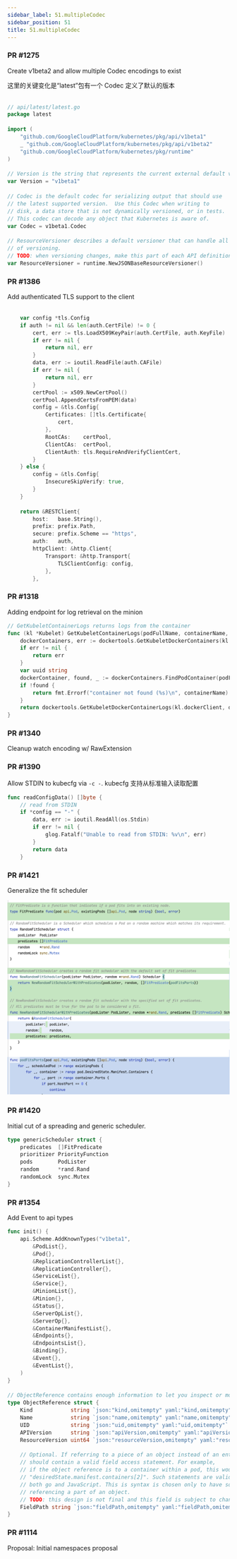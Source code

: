```yaml
---
sidebar_label: 51.multipleCodec
sidebar_position: 51
title: 51.multipleCodec
---
```


### PR #1275

Create v1beta2 and allow multiple Codec encodings to exist

这里的关键变化是“latest”包有一个 Codec 定义了默认的版本

```go

// api/latest/latest.go
package latest

import (
	"github.com/GoogleCloudPlatform/kubernetes/pkg/api/v1beta1"
	_ "github.com/GoogleCloudPlatform/kubernetes/pkg/api/v1beta2"
	"github.com/GoogleCloudPlatform/kubernetes/pkg/runtime"
)

// Version is the string that represents the current external default version
var Version = "v1beta1"

// Codec is the default codec for serializing output that should use
// the latest supported version.  Use this Codec when writing to
// disk, a data store that is not dynamically versioned, or in tests.
// This codec can decode any object that Kubernetes is aware of.
var Codec = v1beta1.Codec

// ResourceVersioner describes a default versioner that can handle all types
// of versioning.
// TODO: when versioning changes, make this part of each API definition.
var ResourceVersioner = runtime.NewJSONBaseResourceVersioner()
```

### PR #1386

Add authenticated TLS support to the client

```go

	var config *tls.Config
	if auth != nil && len(auth.CertFile) != 0 {
		cert, err := tls.LoadX509KeyPair(auth.CertFile, auth.KeyFile)
		if err != nil {
			return nil, err
		}
		data, err := ioutil.ReadFile(auth.CAFile)
		if err != nil {
			return nil, err
		}
		certPool := x509.NewCertPool()
		certPool.AppendCertsFromPEM(data)
		config = &tls.Config{
			Certificates: []tls.Certificate{
				cert,
			},
			RootCAs:    certPool,
			ClientCAs:  certPool,
			ClientAuth: tls.RequireAndVerifyClientCert,
		}
	} else {
		config = &tls.Config{
			InsecureSkipVerify: true,
		}
	}

	return &RESTClient{
		host:   base.String(),
		prefix: prefix.Path,
		secure: prefix.Scheme == "https",
		auth:   auth,
		httpClient: &http.Client{
			Transport: &http.Transport{
				TLSClientConfig: config,
			},
		},
```

### PR #1318
Adding endpoint for log retrieval on the minion

```go
// GetKubeletContainerLogs returns logs from the container
func (kl *Kubelet) GetKubeletContainerLogs(podFullName, containerName, tail string, follow bool, writer io.Writer) error {
	dockerContainers, err := dockertools.GetKubeletDockerContainers(kl.dockerClient)
	if err != nil {
		return err
	}
	var uuid string
	dockerContainer, found, _ := dockerContainers.FindPodContainer(podFullName, uuid, containerName)
	if !found {
		return fmt.Errorf("container not found (%s)\n", containerName)
	}
	return dockertools.GetKubeletDockerContainerLogs(kl.dockerClient, dockerContainer.ID, tail , follow, writer)
}
```


### PR #1340

Cleanup watch encoding w/ RawExtension

### PR #1390

Allow STDIN to kubecfg via `-c -`. kubecfg 支持从标准输入读取配置

```go
func readConfigData() []byte {
	// read from STDIN
	if *config == "-" {
		data, err := ioutil.ReadAll(os.Stdin)
		if err != nil {
			glog.Fatalf("Unable to read from STDIN: %v\n", err)
		}
		return data
	}
```

### PR #1421

Generalize the fit scheduler

![](https://raw.githubusercontent.com/mouuii/picture/master/%E6%88%AA%E5%B1%8F2023-07-23%20%E4%B8%8A%E5%8D%8810.48.59.png)

### PR #1420
Initial cut of a spreading and generic scheduler.

```go
type genericScheduler struct {
	predicates  []FitPredicate
	prioritizer PriorityFunction
	pods        PodLister
	random      *rand.Rand
	randomLock  sync.Mutex
}
```

### PR #1354

Add Event to api types

```go
func init() {
	api.Scheme.AddKnownTypes("v1beta1",
		&PodList{},
		&Pod{},
		&ReplicationControllerList{},
		&ReplicationController{},
		&ServiceList{},
		&Service{},
		&MinionList{},
		&Minion{},
		&Status{},
		&ServerOpList{},
		&ServerOp{},
		&ContainerManifestList{},
		&Endpoints{},
		&EndpointsList{},
		&Binding{},
		&Event{},
		&EventList{},
	)
}

// ObjectReference contains enough information to let you inspect or modify the referred object.
type ObjectReference struct {
	Kind            string `json:"kind,omitempty" yaml:"kind,omitempty"`
	Name            string `json:"name,omitempty" yaml:"name,omitempty"`
	UID             string `json:"uid,omitempty" yaml:"uid,omitempty"`
	APIVersion      string `json:"apiVersion,omitempty" yaml:"apiVersion,omitempty"`
	ResourceVersion uint64 `json:"resourceVersion,omitempty" yaml:"resourceVersion,omitempty"`

	// Optional. If referring to a piece of an object instead of an entire object, this string
	// should contain a valid field access statement. For example,
	// if the object reference is to a container within a pod, this would take on a value like:
	// "desiredState.manifest.containers[2]". Such statements are valid language constructs in
	// both go and JavaScript. This is syntax is chosen only to have some well-defined way of
	// referencing a part of an object.
	// TODO: this design is not final and this field is subject to change in the future.
	FieldPath string `json:"fieldPath,omitempty" yaml:"fieldPath,omitempty"`
}

```

### PR #1114
Proposal: Initial namespaces proposal